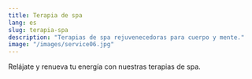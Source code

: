 ```yaml
---
title: Terapia de spa
lang: es
slug: terapia-spa
description: "Terapias de spa rejuvenecedoras para cuerpo y mente."
image: "/images/service06.jpg"
---
```

Relájate y renueva tu energía con nuestras terapias de spa.
